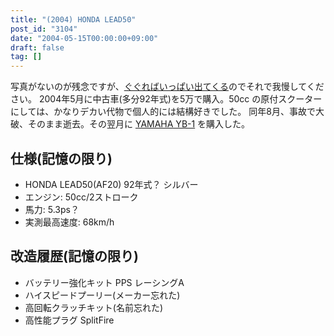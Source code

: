 ```yaml
---
title: "(2004) HONDA LEAD50"
post_id: "3104"
date: "2004-05-15T00:00:00+09:00"
draft: false
tag: []
---
```



写真がないのが残念ですが、[ぐぐればいっぱい出てくる](http://images.google.co.jp/images?q=HONDA+LEAD50+1992)のでそれで我慢してください。 2004年5月に中古車(多分92年式)を5万で購入。50cc の原付スクーターにしては、かなりデカい代物で個人的には結構好きでした。 同年8月、事故で大破、そのまま逝去。その翌月に [YAMAHA YB-1](/tag/yb-1) を購入した。
## 仕様(記憶の限り)


  * HONDA LEAD50(AF20) 92年式？ シルバー
  * エンジン: 50cc/2ストローク
  * 馬力: 5.3ps？
  * 実測最高速度: 68km/h
## 改造履歴(記憶の限り)

  * バッテリー強化キット PPS レーシングA
  * ハイスピードプーリー(メーカー忘れた)
  * 高回転クラッチキット(名前忘れた)
  * 高性能プラグ SplitFire
